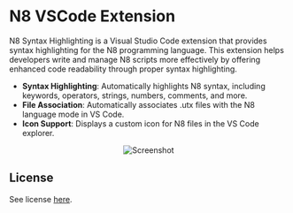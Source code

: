 # N8 VSCode Extension

N8 Syntax Highlighting is a Visual Studio Code extension that provides syntax highlighting for the N8 programming language. This extension helps developers write and manage N8 scripts more effectively by offering enhanced code readability through proper syntax highlighting.

- **Syntax Highlighting**: Automatically highlights N8 syntax, including keywords, operators, strings, numbers, comments, and more.
- **File Association**: Automatically associates .utx files with the N8 language mode in VS Code.
- **Icon Support**: Displays a custom icon for N8 files in the VS Code explorer.

<p align="center">
    <img alt="Screenshot" src="https://raw.githubusercontent.com/nthnn/n8/refs/heads/main/extension/assets/screenshot.png" />
</p>

## License

See license [here](LICENSE).